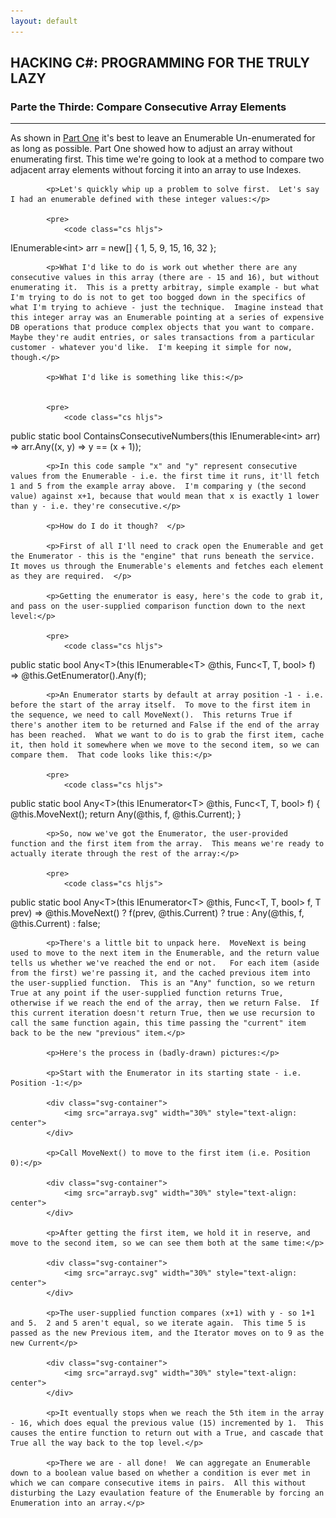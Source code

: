 ```yaml
---
layout: default
---
```


<div class="pagepanel down_arrow white">
  <div class="center">
		<h2>HACKING C#: PROGRAMMING FOR THE TRULY LAZY</h2>
		<h3>Parte the Thirde: Compare Consecutive Array Elements</h3>
		<hr/>
		<div style="text-align: left">		
			<p>As shown in <a href="https://www.thecodepainter.co.uk/blog/2019113/hackingcsharp_arrayadjust">Part One</a> it's best to leave an Enumerable Un-enumerated for as long as possible.  Part One showed how to adjust an array without enumerating first.  This time we're going to look at a method to compare two adjacent array elements without forcing it into an array to use Indexes.</p>
			
			<p>Let's quickly whip up a problem to solve first.  Let's say I had an enumerable defined with these integer values:</p>
			
			<pre>
				<code class="cs hljs">
IEnumerable&lt;int&gt; arr = new[] { 1, 5, 9, 15, 16, 32 };
				</code>
			</pre>

			<p>What I'd like to do is work out whether there are any consecutive values in this array (there are - 15 and 16), but without enumerating it.  This is a pretty arbitray, simple example - but what I'm trying to do is not to get too bogged down in the specifics of what I'm trying to achieve - just the technique.  Imagine instead that this integer array was an Enumerable pointing at a series of expensive DB operations that produce complex objects that you want to compare.  Maybe they're audit entries, or sales transactions from a particular customer - whatever you'd like.  I'm keeping it simple for now, though.</p>
			
			<p>What I'd like is something like this:</p>
			

			<pre>
				<code class="cs hljs">
public static bool ContainsConsecutiveNumbers(this IEnumerable&lt;int&gt; arr) =&gt;
	arr.Any((x, y) =&gt; y == (x + 1));
				</code>
			</pre>

			<p>In this code sample "x" and "y" represent consecutive values from the Enumerable - i.e. the first time it runs, it'll fetch 1 and 5 from the example array above.  I'm comparing y (the second value) against x+1, because that would mean that x is exactly 1 lower than y - i.e. they're consecutive.</p>
		
			<p>How do I do it though?  </p>
			
			<p>First of all I'll need to crack open the Enumerable and get the Enumerator - this is the "engine" that runs beneath the service.  It moves us through the Enumerable's elements and fetches each element as they are required.  </p>
			
			<p>Getting the enumerator is easy, here's the code to grab it, and pass on the user-supplied comparison function down to the next level:</p>
			
			<pre>
				<code class="cs hljs">
public static bool Any&lt;T&gt;(this IEnumerable&lt;T&gt; @this, Func&lt;T, T, bool&gt; f) =&gt;
	@this.GetEnumerator().Any(f);
				</code>
			</pre>
			
			<p>An Enumerator starts by default at array position -1 - i.e. before the start of the array itself.  To move to the first item in the sequence, we need to call MoveNext().  This returns True if there's another item to be returned and False if the end of the array has been reached.  What we want to do is to grab the first item, cache it, then hold it somewhere when we move to the second item, so we can compare them.  That code looks like this:</p>
			
			<pre>
				<code class="cs hljs">
public static bool Any&lt;T&gt;(this IEnumerator&lt;T&gt; @this, Func&lt;T, T, bool&gt; f)
{
	@this.MoveNext();
	return Any(@this, f, @this.Current);
}
				</code>
			</pre>

			<p>So, now we've got the Enumerator, the user-provided function and the first item from the array.  This means we're ready to actually iterate through the rest of the array:</p>
		
			<pre>
				<code class="cs hljs">
public static bool Any&lt;T&gt;(this IEnumerator&lt;T&gt; @this, Func&lt;T, T, bool&gt; f, T prev) =&gt;
	@this.MoveNext()
		? f(prev, @this.Current)
			? true
			: Any(@this, f, @this.Current)
		: false;
				</code>
			</pre>

			<p>There's a little bit to unpack here.  MoveNext is being used to move to the next item in the Enumerable, and the return value tells us whether we've reached the end or not.   For each item (aside from the first) we're passing it, and the cached previous item into the user-supplied function.  This is an "Any" function, so we return True at any point if the user-supplied function returns True, otherwise if we reach the end of the array, then we return False.  If this current iteration doesn't return True, then we use recursion to call the same function again, this time passing the "current" item back to be the new "previous" item.</p>
			
			<p>Here's the process in (badly-drawn) pictures:</p>
			
			<p>Start with the Enumerator in its starting state - i.e. Position -1:</p>
			
			<div class="svg-container">
				<img src="arraya.svg" width="30%" style="text-align: center">
			</div>
			
			<p>Call MoveNext() to move to the first item (i.e. Position 0):</p>
			
			<div class="svg-container">
				<img src="arrayb.svg" width="30%" style="text-align: center">
			</div>
			
			<p>After getting the first item, we hold it in reserve, and move to the second item, so we can see them both at the same time:</p>
			
			<div class="svg-container">
				<img src="arrayc.svg" width="30%" style="text-align: center">
			</div>
			
			<p>The user-supplied function compares (x+1) with y - so 1+1 and 5.  2 and 5 aren't equal, so we iterate again.  This time 5 is passed as the new Previous item, and the Iterator moves on to 9 as the new Current</p>
			
			<div class="svg-container">
				<img src="arrayd.svg" width="30%" style="text-align: center">
			</div>
			
			<p>It eventually stops when we reach the 5th item in the array - 16, which does equal the previous value (15) incremented by 1.  This causes the entire function to return out with a True, and cascade that True all the way back to the top level.</p>
			
			<p>There we are - all done!  We can aggregate an Enumerable down to a boolean value based on whether a condition is ever met in which we can compare consecutive items in pairs.  All this without disturbing the Lazy evaulation feature of the Enumerable by forcing an Enumeration into an array.</p>
			
			
			
			